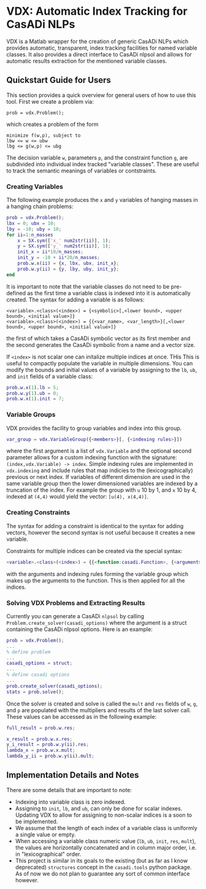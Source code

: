 # VDX: Automatic Index Tracking for CasADi NLPs
VDX is a Matlab wrapper for the creation of generic CasADi NLPs which provides automatic, transparent, index tracking facilities for named variable classes.
It also provides a direct interface to CasADi nlpsol and allows for automatic results extraction for the mentioned variable classes.
## Quickstart Guide for Users
This section provides a quick overview for general users of how to use this tool.
First we create a problem via:
```
prob = vdx.Problem();
```
which creates a problem of the form
```
minimize f(w,p), subject to
lbw <= w <= ubw
lbg <= g(w,p) <= ubg
```
The decision variable `w`, parameters `p`, and the constraint function `g`, are subdivided into individual index tracked "variable classes".
These are useful to track the semantic meanings of variables or contstraints.

### Creating Variables
The following example produces the `x` and `y` variables of hanging masses in a hanging chain problems:
```Matlab
prob = vdx.Problem();
lbx = 0; ubx = 10;
lby = -10; uby = 10;
for ii=1:n_masses
	x = SX.sym(['x_' num2str(ii)], 1);
	y = SX.sym(['y_' num2str(ii)], 1);
	init_x = ii*10/n_masses;
	init_y = -10 + ii*20/n_masses;
	prob.w.x(ii) = {x, lbx, ubx, init_x};
	prob.w.y(ii) = {y, lby, uby, init_y};
end
```
It is important to note that the variable classes do not need to be pre-defined as the first time a variable class is indexed into it is automatically created.
The syntax for adding a variable is as follows:
```
<variable>.<class>(<index>) = {<symbolic>[,<lower bound>, <upper bound>, <initial value>]}
<variable>.<class>(<index>) = {{<var_name>, <var_length>}[,<lower bound>, <upper bound>, <initial value>]}
```
the first of which takes a CasADi symbolic vector as its first member and the second generates the CasADi symbolic from a name and a vector size.

If `<index>` is not scalar one can initalize multiple indices at once. THis
This is useful to compactly populate the variable in multiple dimensions.
You can modify the bounds and initial values of a variable by assigning to the `lb`, `ub`, and `init` fields of a variable class:
```Matlab
prob.w.x(1).lb = 5;
prob.w.y(1).ub = 0;
prob.w.x(1).init = 7;
```

### Variable Groups
VDX provides the facility to group variables and index into this group.
```Matlab
var_group = vdx.VariableGroup({<members>}[, {<indexing rules>}])
```
where the first argument is a list of `vdx.Variable` and the optional second parameter allows for a custom indexing function with the signature: `(index,vdx.Variable) -> index`.
Simple indexing rules are implemented in `vdx.indexing` and include rules that map indicies to the (lexicographically) previous or next index.
If variables of different dimension are used in the same variable group then the lower dimensioned variables are indexed by a truncation of the index.
For example the group with `u` 10 by 1, and `x` 10 by 4, indexed at `(4,4)` would yield the vector: `[u(4), x(4,4)]`.

### Creating Constraints
The syntax for adding a constraint is identical to the syntax for adding vectors, however the second syntax is not useful because it creates a new variable.

Constraints for multiple indices can be created via the special syntax:

```Matlab
<variable>.<class>(<index>) = {{<function:casadi.Function>, {<arguments>}[, {<indexing rules>}]}[,<lower bound>, <upper bound>, <initial value>]}
```
with the arguments and indexing rules forming the variable group which makes up the arguments to the function.
This is then applied for all the indices.

### Solving VDX Problems and Extracting Results
Currently you can generate a CasADi `nlpsol` by calling `Problem.create_solver(casadi_options)` where the argument is a struct containing the CasADi nlpsol options.
Here is an example:
```Matlab
prob = vdx.Problem();
...
% define problem
...
casadi_options = struct;
...
% define casadi options
...
prob.create_solver(casadi_options);
stats = prob.solve();
```
Once the solver is created and solve is called the `mult` and `res` fields of `w`, `g`, and `p` are populated with the multipliers and results of the last solver call.
These values can be accessed as in the following example:
```Matlab
full_result = prob.w.res;

x_result = prob.w.x.res;
y_i_result = prob.w.y(ii).res;
lambda_x = prob.w.x.mult;
lambda_y_ii = prob.w.y(ii).mult;
```

## Implementation Details and Notes
There are some details that are important to note:
* Indexing into variable class is zero indexed.
* Assigning to `init`, `lb`, and `ub`, can only be done for scalar indexes. Updating VDX to allow for assigning to non-scalar indices is a soon to be implemented.
* We assume that the length of each index of a variable class is uniformly a single value or empty.
* When accessing a variable class numeric value (`lb`, `ub`, `init`, `res`, `mult`), the values are horizontally concatenated and in column major order, i.e. in "lexicographical" order.
* This project is similar in its goals to the existing (but as far as I know deprecated) `structures` concept in the `casadi.tools` python package. As of now we do not plan to guarantee any sort of common interface however.
